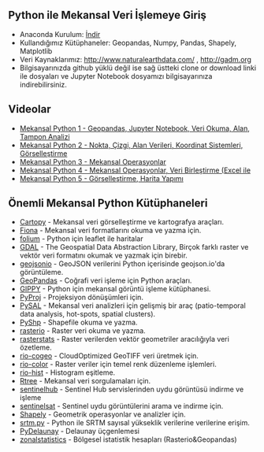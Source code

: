 ##  Python ile Mekansal Veri İşlemeye Giriş

* Anaconda Kurulum: [İndir](https://www.anaconda.com/products/individual)
* Kullandığımız Kütüphaneler: Geopandas, Numpy, Pandas, Shapely, Matplotlib
* Veri Kaynaklarımız: http://www.naturalearthdata.com/ , http://gadm.org
* Bilgisayarınızda github yüklü değil ise sağ üstteki clone or download linki ile dosyaları ve Jupyter Notebook dosyamızı bilgisayarınıza indirebilirsiniz.

## Videolar

* [Mekansal Python 1 - Geopandas, Jupyter Notebook, Veri Okuma, Alan, Tampon Analizi](https://www.youtube.com/watch?v=NOMWTHSrlvI)
* [Mekansal Python 2 - Nokta, Çizgi, Alan Verileri, Koordinat Sistemleri, Görselleştirme](https://www.youtube.com/watch?v=JX9S7tPnrzQ)
* [Mekansal Python 3 - Mekansal Operasyonlar](https://www.youtube.com/watch?v=r2PfCK26ZL8)
* [Mekansal Python 4 - Mekansal Operasyonlar, Veri Birleştirme (Excel ile](https://www.youtube.com/watch?v=O9NrAiDGxhs)
* [Mekansal Python 5 - Görselleştirme, Harita Yapımı](https://www.youtube.com/watch?v=gofAu-jHkEw)

## Önemli Mekansal Python Kütüphaneleri 

* [Cartopy](http://scitools.org.uk/cartopy/) - Mekansal veri görselleştirme ve kartografya araçları.
* [Fiona](http://toblerity.org/fiona/) - Mekansal veri formatlarını okuma ve yazma için.
* [folium](https://github.com/python-visualization/folium) - Python için leaflet ile haritalar
* [GDAL](https://anaconda.org/conda-forge/gdal) - The Geospatial Data Abstraction Library, Birçok farklı raster ve vektör veri formatını okumak ve yazmak için birebir.
* [geojsonio](https://github.com/jwass/geojsonio.py) - GeoJSON verilerini Python içerisinde geojson.io'da görüntüleme. 
* [GeoPandas](https://github.com/geopandas/geopandas) - Coğrafi veri işleme için Python araçları.
* [GIPPY](https://github.com/gipit/gippy) - Python için mekansal görüntü işleme kütüphanesi.
* [PyProj](https://github.com/jswhit/pyproj) - Projeksiyon dönüşümleri için.
* [PySAL](https://pysal.org/pysal/) - Mekansal veri analizleri için gelişmiş bir araç (patio-temporal data analysis, hot-spots, spatial clusters).
* [PyShp](https://github.com/GeospatialPython/pyshp) - Shapefile okuma ve yazma.
* [rasterio](https://github.com/mapbox/rasterio) - Raster veri okuma ve yazma.
* [rasterstats](https://github.com/perrygeo/python-rasterstats/) - Raster verilerden vektör geometriler aracılığıyla veri özetleme.
* [rio-cogeo](https://github.com/mapbox/rio-cogeo) - CloudOptimized GeoTIFF veri üretmek için.   
* [rio-color](https://github.com/mapbox/rio-color) - Raster veriler için temel renk düzenleme işlemleri.
* [rio-hist](https://github.com/mapbox/rio-hist) - Histogram eşitleme.
* [Rtree](http://toblerity.org/rtree/) - Mekansal veri sorgulamaları için.
* [sentinelhub](https://github.com/sentinel-hub/sentinelhub-py) - Sentinel Hub servislerinden uydu görüntüsü indirme ve işleme
* [sentinelsat](https://github.com/sentinelsat/sentinelsat) - Sentinel uydu görüntülerini arama ve indirme için. 
* [Shapely](https://pypi.python.org/pypi/Shapely) - Geometrik operasyonlar ve analizler için.
* [srtm.py](https://github.com/tkrajina/srtm.py) - Python ile SRTM sayısal yükseklik verilerine verilerine erişim.
* [PyDelaunay](https://github.com/bennycheung/PyDelaunay) - Delaunay üçgenlemesi
* [zonalstatistics](https://github.com/shakasom/zonalstatistics) - Bölgesel istatistik hesapları (Rasterio&Geopandas)

